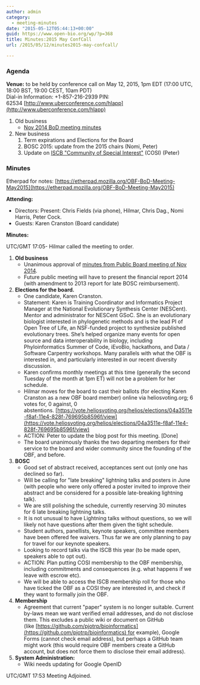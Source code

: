 ```yaml
---
author: admin
category:
  - meeting-minutes
date: "2015-05-12T05:44:13+00:00"
guid: https://www.open-bio.org/wp/?p=368
title: Minutes:2015 May ConfCall
url: /2015/05/12/minutes2015-may-confcall/

---
```

### Agenda

**Venue:** to be held by conference call on May 12, 2015, 1pm EDT (17:00 UTC, 18:00 BST, 19:00 CEST, 10am PDT)   
Dial-in Information: +1-857-216-2939 PIN: 62534 [http://www.uberconference.com/hlapp](http://www.uberconference.com/hlapp)

1. Old business
   - [Nov 2014 BoD meeting minutes](/obf-hugo-test/wiki/Minutes:2014_Nov_ConfCall)
1. New business
   1. Term expirations and Elections for the Board
   1. BOSC 2015: update from the 2015 chairs (Nomi, Peter)
   1. Update on [ISCB "Community of Special Interest"](http://www.iscb.org/iscb-affiliates-cosis) (COSI) (Peter)

### Minutes

Etherpad for notes: [https://etherpad.mozilla.org/OBF-BoD-Meeting-May2015](https://etherpad.mozilla.org/OBF-BoD-Meeting-May2015)

**Attending:**

- Directors: Present: Chris Fields (via phone), Hilmar, Chris Dag., Nomi Harris, Peter Cock.
- Guests: Karen Cranston (Board candidate)

**Minutes:**

UTC/GMT 17:05- Hilmar called the meeting to order.

1. **Old business**
   - Unanimous approval of [minutes from Public Board meeting of Nov 2014](/obf-hugo-test/wiki/Minutes:2014_Nov_ConfCall).
   - Future public meeting will have to present the financial report 2014 (with amendment to 2013 report for late BOSC reimbursement).
1. **Elections for the board.**
   - One candidate, Karen Cranston.
   - Statement: Karen is Training Coordinator and Informatics Project Manager at the National Evolutionary Synthesis Center (NESCent). Mentor and administrator for NESCent GSoC. She is an evolutionary biologist interested in phylogenetic methods and is the lead PI of Open Tree of Life, an NSF-funded project to synthesize published evolutionary trees. She’s helped organize many events for open source and data interoperability in biology, including Phyloinformatics Summer of Code, iEvoBio, hackathons, and Data / Software Carpentry workshops. Many parallels with what the OBF is interested in, and particularly interested in our recent diversity discussion.
   - Karen confirms monthly meetings at this time (generally the second Tuesday of the month at 1pm ET) will not be a problem for her schedule.
   - Hilmar moves for the board to cast their ballots (for electing Karen Cranston as a new OBF board member) online via heliosvoting.org; 6 votes for, 0 against, 0 abstentions. [https://vote.heliosvoting.org/helios/elections/04a3511e-f8af-11e4-828f-769695b8596f/view](https://vote.heliosvoting.org/helios/elections/04a3511e-f8af-11e4-828f-769695b8596f/view)
   - ACTION: Peter to update the blog post for this meeting. \[Done\]
   - The board unanimously thanks the two departing members for their service to the board and wider community since the founding of the OBF, and before.
1. **BOSC**
   - Good set of abstract received, acceptances sent out (only one has declined so far).
   - Will be calling for "late breaking" lightning talks and posters in June (with people who were only offered a poster invited to improve their abstract and be considered for a possible late-breaking lightning talk).
   - We are still polishing the schedule, currently reserving 30 minutes for 6 late breaking lightning talks.
   - It is not unusual to have Lightning talks without questions, so we will likely not have questions after them given the tight schedule.
   - Student authors, panellists, keynote speakers, committee members have been offered fee waivers. Thus far we are only planning to pay for travel for our keynote speakers.
   - Looking to record talks via the ISCB this year (to be made open, speakers able to opt out).
   - ACTION: Plan putting COSI membership to the OBF membership, including commitments and consequences (e.g. what happens if we leave with escrow etc).
   - We will be able to access the ISCB membership roll for those who have ticked the OBF as a COSI they are interested in, and check if they want to formally join the OBF.
1. **Membership**
   - Agreement that current "paper" system is no longer suitable. Current by-laws mean we want verified email addresses, and do not disclose them. This excludes a public wiki or document on GitHub (like [https://github.com/pjotrp/bioinformatics](https://github.com/pjotrp/bioinformatics) for example), Google Forms (cannot check email address), but perhaps a GitHub team might work (this would require OBF members create a GitHub account, but does not force them to disclose their email address).
1. **System Administration:**
   - Wiki needs updating for Google OpenID

UTC/GMT 17:53 Meeting Adjoined.
